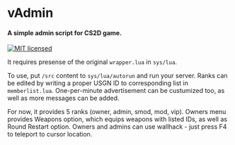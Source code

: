 # vAdmin

#### A simple admin script for CS2D game. 

[![MIT licensed](https://img.shields.io/badge/license-MIT-blue.svg)](./LICENSE)

It requires presense of the original ```wrapper.lua``` in ```sys/lua```.

To use, put ```/src``` content to ```sys/lua/autorun``` and run your server. Ranks can be edited by writing a proper USGN ID to corresponding list in ```memberlist.lua```. One-per-minute advertisement can be custumized too, as well as more messages can be added.

For now, it provides 5 ranks (owner, admin, smod, mod, vip). Owners menu provides Weapons option, which equips weapons with listed IDs, as well as Round Restart option. Owners and admins can use wallhack - just press F4 to teleport to cursor location.
